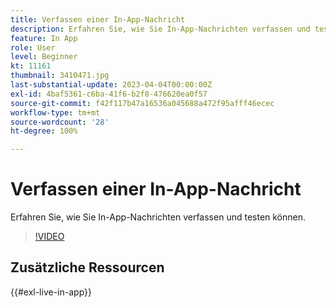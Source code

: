 ```yaml
---
title: Verfassen einer In-App-Nachricht
description: Erfahren Sie, wie Sie In-App-Nachrichten verfassen und testen können.
feature: In App
role: User
level: Beginner
kt: 11161
thumbnail: 3410471.jpg
last-substantial-update: 2023-04-04T00:00:00Z
exl-id: 4baf5361-c6ba-41f6-b2f8-476620ea0f57
source-git-commit: f42f117b47a16536a045688a472f95afff46ecec
workflow-type: tm+mt
source-wordcount: '28'
ht-degree: 100%

---
```


# Verfassen einer In-App-Nachricht 

Erfahren Sie, wie Sie In-App-Nachrichten verfassen und testen können.

>[!VIDEO](https://video.tv.adobe.com/v/3410471?quality=12&learn=on)

## Zusätzliche Ressourcen

{{#exl-live-in-app}}

